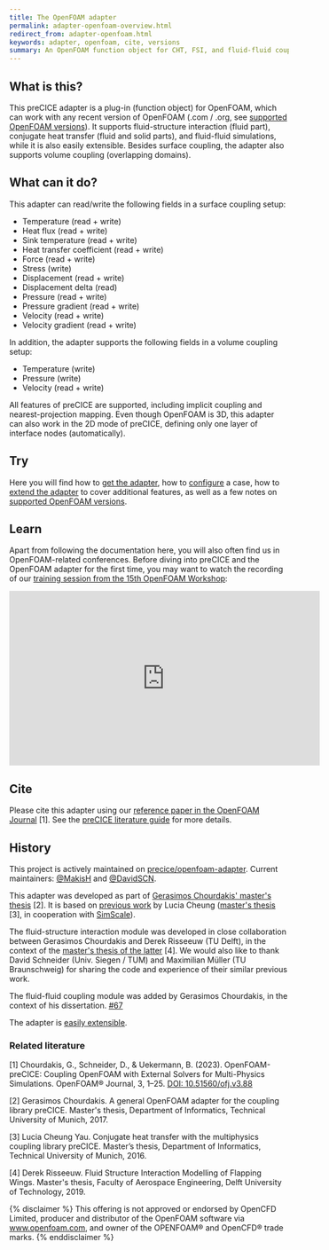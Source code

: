 ```yaml
---
title: The OpenFOAM adapter
permalink: adapter-openfoam-overview.html
redirect_from: adapter-openfoam.html
keywords: adapter, openfoam, cite, versions
summary: An OpenFOAM function object for CHT, FSI, and fluid-fluid coupled simulations using preCICE.
---
```


## What is this?

This preCICE adapter is a plug-in (function object) for OpenFOAM, which can work with any recent version of OpenFOAM (.com / .org, see [supported OpenFOAM versions](https://precice.org/adapter-openfoam-support.html)). It supports fluid-structure interaction (fluid part), conjugate heat transfer (fluid and solid parts), and fluid-fluid simulations, while it is also easily extensible. Besides surface coupling, the adapter also supports volume coupling (overlapping domains).

## What can it do?

This adapter can read/write the following fields in a surface coupling setup:

- Temperature (read + write)
- Heat flux (read + write)
- Sink temperature (read + write)
- Heat transfer coefficient (read + write)
- Force (read + write)
- Stress (write)
- Displacement (read + write)
- Displacement delta (read)
- Pressure (read + write)
- Pressure gradient (read + write)
- Velocity (read + write)
- Velocity gradient (read + write)

In addition, the adapter supports the following fields in a volume coupling setup:

- Temperature (write)
- Pressure (write)
- Velocity (read + write)

All features of preCICE are supported, including implicit coupling and nearest-projection mapping. Even though OpenFOAM is 3D, this adapter can also work in the 2D mode of preCICE, defining only one layer of interface nodes (automatically).

## Try

Here you will find how to [get the adapter](https://precice.org/adapter-openfoam-get.html), how to [configure](https://precice.org/adapter-openfoam-config.html) a case, how to [extend the adapter](https://precice.org/adapter-openfoam-extend.html) to cover additional features, as well as a few notes on [supported OpenFOAM versions](https://precice.org/adapter-openfoam-support.html).

## Learn

Apart from following the documentation here, you will also often find us in OpenFOAM-related conferences.
Before diving into preCICE and the OpenFOAM adapter for the first time, you may want to watch the recording of
our [training session from the 15th OpenFOAM Workshop](https://mediatum.ub.tum.de/1551809):

<iframe width="560" height="315" src="https://www.youtube-nocookie.com/embed/INGsFlCW3B8" frameborder="0" allow="accelerometer; autoplay; clipboard-write; encrypted-media; gyroscope; picture-in-picture" allowfullscreen></iframe>

## Cite

Please cite this adapter using our [reference paper in the OpenFOAM Journal](https://doi.org/10.51560/ofj.v3.88) [1]. See the [preCICE literature guide](https://precice.org/fundamentals-literature-guide.html) for more details.

## History

This project is actively maintained on [precice/openfoam-adapter](https://github.com/precice/openfoam-adapter). Current maintainers: [@MakisH](https://github.com/MakisH/) and [@DavidSCN](https://github.com/DavidSCN).

This adapter was developed as part of [Gerasimos Chourdakis' master's thesis](https://mediatum.ub.tum.de/1462269) [2].
It is based on [previous work](https://github.com/ludcila/CHT-preCICE) by Lucia Cheung ([master's thesis](https://www5.in.tum.de/pub/Cheung2016_Thesis.pdf) [3], in cooperation with [SimScale](https://www.simscale.com/)).

The fluid-structure interaction module was developed in close collaboration between Gerasimos Chourdakis and Derek Risseeuw (TU Delft), in the context of the [master's thesis of the latter](http://resolver.tudelft.nl/uuid:70beddde-e870-4c62-9a2f-8758b4e49123) [4]. We would also like to thank David Schneider (Univ. Siegen / TUM) and Maximilian Müller (TU Braunschweig) for sharing the code and experience of their similar previous work.

The fluid-fluid coupling module was added by Gerasimos Chourdakis, in the context of his dissertation. [#67](https://github.com/precice/openfoam-adapter/pull/67)

The adapter is [easily extensible](https://precice.org/adapter-openfoam-extend.html).

### Related literature

[1] Chourdakis, G., Schneider, D., & Uekermann, B. (2023). OpenFOAM-preCICE: Coupling OpenFOAM with External Solvers for Multi-Physics Simulations. OpenFOAM® Journal, 3, 1–25. [DOI: 10.51560/ofj.v3.88](https://doi.org/10.51560/ofj.v3.88)

[2] Gerasimos Chourdakis. A general OpenFOAM adapter for the coupling library preCICE. Master's thesis, Department of Informatics, Technical University of Munich, 2017.

[3] Lucia Cheung Yau. Conjugate heat transfer with the multiphysics coupling library preCICE. Master’s thesis, Department of Informatics, Technical University of Munich, 2016.

[4] Derek Risseeuw. Fluid Structure Interaction Modelling of Flapping Wings. Master's thesis, Faculty of Aerospace Engineering, Delft University of Technology, 2019.

{% disclaimer %}
This offering is not approved or endorsed by OpenCFD Limited, producer and distributor of the OpenFOAM software via www.openfoam.com, and owner of the OPENFOAM®  and OpenCFD®  trade marks.
{% enddisclaimer %}
